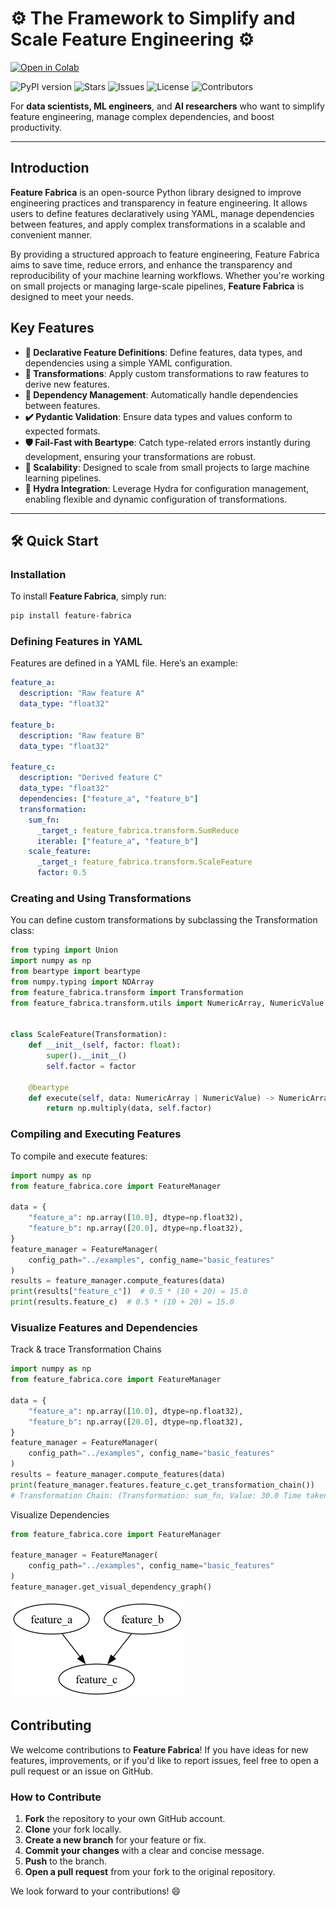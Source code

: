 # ⚙️ The Framework to Simplify and Scale Feature Engineering ⚙️

[![Open in Colab](https://colab.research.google.com/assets/colab-badge.svg)](https://colab.research.google.com/drive/1O9i-g3vmxyazwdadTVjgBlY1GFN4f7Xt?usp=sharing)

![PyPI version](https://img.shields.io/pypi/v/feature-fabrica?style=flat-square)
![Stars](https://img.shields.io/github/stars/cowana-ai/feature-fabrica?style=flat-square)
![Issues](https://img.shields.io/github/issues/cowana-ai/feature-fabrica?style=flat-square)
![License](https://img.shields.io/github/license/cowana-ai/feature-fabrica?style=flat-square)
![Contributors](https://img.shields.io/github/contributors/cowana-ai/feature-fabrica?style=flat-square)

For **data scientists, ML engineers**, and **AI researchers** who want to simplify feature engineering, manage complex dependencies, and boost productivity.

______________________________________________________________________

## Introduction

**Feature Fabrica** is an open-source Python library designed to improve engineering practices and transparency in feature engineering. It allows users to define features declaratively using YAML, manage dependencies between features, and apply complex transformations in a scalable and convenient manner.

By providing a structured approach to feature engineering, Feature Fabrica aims to save time, reduce errors, and enhance the transparency and reproducibility of your machine learning workflows. Whether you're working on small projects or managing large-scale pipelines, **Feature Fabrica** is designed to meet your needs.

## **Key Features**

- **📝 Declarative Feature Definitions**: Define features, data types, and dependencies using a simple YAML configuration.
- **🔄 Transformations**: Apply custom transformations to raw features to derive new features.
- **🔗 Dependency Management**: Automatically handle dependencies between features.
- **✔️ Pydantic Validation**: Ensure data types and values conform to expected formats.
- **🛡️ Fail-Fast with Beartype**: Catch type-related errors instantly during development, ensuring your transformations are robust.
- **🚀 Scalability**: Designed to scale from small projects to large machine learning pipelines.
- **🔧 Hydra Integration**: Leverage Hydra for configuration management, enabling flexible and dynamic configuration of transformations.

______________________________________________________________________

## 🛠️ Quick Start

### Installation

To install **Feature Fabrica**, simply run:

```bash
pip install feature-fabrica
```

### **Defining Features in YAML**

Features are defined in a YAML file. Here’s an example:

```yaml
feature_a:
  description: "Raw feature A"
  data_type: "float32"

feature_b:
  description: "Raw feature B"
  data_type: "float32"

feature_c:
  description: "Derived feature C"
  data_type: "float32"
  dependencies: ["feature_a", "feature_b"]
  transformation:
    sum_fn:
      _target_: feature_fabrica.transform.SumReduce
      iterable: ["feature_a", "feature_b"]
    scale_feature:
      _target_: feature_fabrica.transform.ScaleFeature
      factor: 0.5

```

### **Creating and Using Transformations**

You can define custom transformations by subclassing the Transformation class:

```python
from typing import Union
import numpy as np
from beartype import beartype
from numpy.typing import NDArray
from feature_fabrica.transform import Transformation
from feature_fabrica.transform.utils import NumericArray, NumericValue


class ScaleFeature(Transformation):
    def __init__(self, factor: float):
        super().__init__()
        self.factor = factor

    @beartype
    def execute(self, data: NumericArray | NumericValue) -> NumericArray | NumericValue:
        return np.multiply(data, self.factor)
```

### **Compiling and Executing Features**

To compile and execute features:

```python
import numpy as np
from feature_fabrica.core import FeatureManager

data = {
    "feature_a": np.array([10.0], dtype=np.float32),
    "feature_b": np.array([20.0], dtype=np.float32),
}
feature_manager = FeatureManager(
    config_path="../examples", config_name="basic_features"
)
results = feature_manager.compute_features(data)
print(results["feature_c"])  # 0.5 * (10 + 20) = 15.0
print(results.feature_c)  # 0.5 * (10 + 20) = 15.0
```

### Visualize Features and Dependencies

Track & trace Transformation Chains

```python
import numpy as np
from feature_fabrica.core import FeatureManager

data = {
    "feature_a": np.array([10.0], dtype=np.float32),
    "feature_b": np.array([20.0], dtype=np.float32),
}
feature_manager = FeatureManager(
    config_path="../examples", config_name="basic_features"
)
results = feature_manager.compute_features(data)
print(feature_manager.features.feature_c.get_transformation_chain())
# Transformation Chain: (Transformation: sum_fn, Value: 30.0 Time taken: 9.5367431640625e-07 seconds) -> (Transformation: scale_feature, Value: 15.0, Time taken:  9.5367431640625e-07 seconds)
```

Visualize Dependencies

```python
from feature_fabrica.core import FeatureManager

feature_manager = FeatureManager(
    config_path="../examples", config_name="basic_features"
)
feature_manager.get_visual_dependency_graph()
```

![image.png](media/example.png)

## **Contributing**

We welcome contributions to **Feature Fabrica**! If you have ideas for new features, improvements, or if you'd like to report issues, feel free to open a pull request or an issue on GitHub.

### How to Contribute

1. **Fork** the repository to your own GitHub account.
2. **Clone** your fork locally.
3. **Create a new branch** for your feature or fix.
4. **Commit your changes** with a clear and concise message.
5. **Push** to the branch.
6. **Open a pull request** from your fork to the original repository.

We look forward to your contributions! 😄
